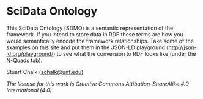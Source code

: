 # SciData Ontology

This SciData Ontology (SDMO) is a semantic representation of the framework.  If you intend to store data in RDF these terms are how you would semantically encode the framework relationships.  Take some of the sxamples on this site and put them in the JSON-LD playground (http://json-ld.org/playground/) to see what the conversion to RDF looks like (under the N-Quads tab).

Stuart Chalk (schalk@unf.edu)

*The license for this work is Creative Commons Attibution-ShareAlike 4.0 International (4.0)*